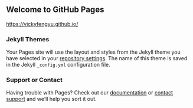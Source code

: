 ## Welcome to GitHub Pages

https://vickyfengyu.github.io/

### Jekyll Themes

Your Pages site will use the layout and styles from the Jekyll theme you have selected in your [repository settings](https://github.com/VickyFengYu/VickyFengYu.github.io/settings). The name of this theme is saved in the Jekyll `_config.yml` configuration file.

### Support or Contact

Having trouble with Pages? Check out our [documentation](https://help.github.com/categories/github-pages-basics/) or [contact support](https://github.com/contact) and we’ll help you sort it out.
